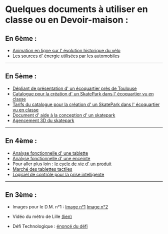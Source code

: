# Quelques documents à utiliser en classe ou en Devoir-maison :

## En 6ème :

* [Animation en ligne sur l' évolution historique du vélo](images/evolution_velo.swf)
* [ Les sources d' énergie utilisées par les automobiles ](docs6/index.html)

----------------
## En 5ème :

* [Dépliant de présentation d' un écoquartier près de Toulouse](http://www.mairie-balma.fr/upload/Le_guide_ecoquartier_vidailhan.pdf)
* [Catalogue pour la création d' un SkatePark dans l' écoquartier vu en classe](images/catalogue.pdf)
* [Tarifs du catalogue pour la création d' un SkatePark dans l' écoquartier vu en classe](images/tarifs.pdf)
* [Document d' aide à la conception d' un skatepark](images/Aide-skateparc.pdf)
* [Agencement 3D du skatepark](images/skatepark.skp)

----------------
## En 4ème :

* [Analyse fonctionnelle d' une tablette](images/aftablette/)
* [Analyse fonctionnelle d' une enceinte](images/docs4/enceinte.exe)
* Pour aller plus loin : [le cycle de vie d' un produit](https://www.youtube.com/watch?v=XNL--RhmIHM)
* [Marché des tablettes tactiles](images/docs4/gfk/)
* [Logiciel de contrôle pour la prise intelligente](images/AwoxSmartControl.apk)


----------------
## En 3ème :
* Images pour le D.M. n°1 :
[Image n°1](http://s4.e-monsite.com/2011/04/02/08/resize_550_550//pollution-lumineuse-europe2.jpg)
[Image n°2](http://img.bfmtv.com/i/0/0/bba/32b3adb95c19483a3673dd941fa88.jpg)

* Vidéo du métro de Lille [(lien)](images/metro.mp4)

* Défi Technologique : [énoncé du défi](images/doc-ressource.pdf)


